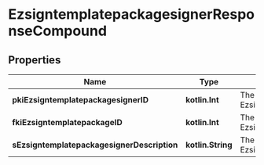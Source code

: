 
# EzsigntemplatepackagesignerResponseCompound

## Properties
Name | Type | Description | Notes
------------ | ------------- | ------------- | -------------
**pkiEzsigntemplatepackagesignerID** | **kotlin.Int** | The unique ID of the Ezsigntemplatepackagesigner | 
**fkiEzsigntemplatepackageID** | **kotlin.Int** | The unique ID of the Ezsigntemplatepackage | 
**sEzsigntemplatepackagesignerDescription** | **kotlin.String** | The description of the Ezsigntemplatepackagesigner | 



